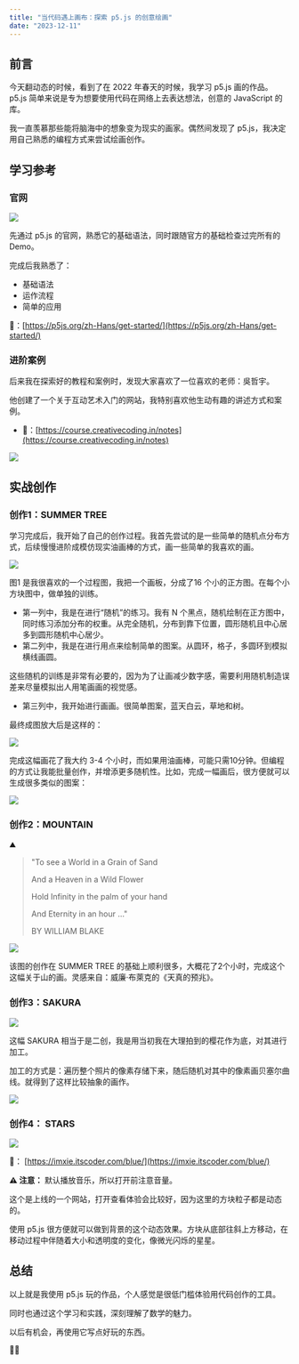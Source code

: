 ```yaml
---
title: "当代码遇上画布：探索 p5.js 的创意绘画"
date: "2023-12-11"
---
```


## 前言

今天翻动态的时候，看到了在 2022 年春天的时候，我学习 p5.js 画的作品。p5.js 简单来说是专为想要使用代码在网络上去表达想法，创意的 JavaScript 的库。

我一直羡慕那些能将脑海中的想象变为现实的画家。偶然间发现了 p5.js，我决定用自己熟悉的编程方式来尝试绘画创作。

## 学习参考

### 官网

![](https://photo-recipe-1301515261.cos.ap-shanghai.myqcloud.com/img/202312112354745.png)

先通过 p5.js 的官网，熟悉它的基础语法，同时跟随官方的基础检查过完所有的 Demo。

完成后我熟悉了：

- 基础语法
- 运作流程
- 简单的应用

🔗：[https://p5js.org/zh-Hans/get-started/](https://p5js.org/zh-Hans/get-started/)

### 进阶案例

后来我在探索好的教程和案例时，发现大家喜欢了一位喜欢的老师：吳哲宇。

他创建了一个关于互动艺术入门的网站，我特别喜欢他生动有趣的讲述方式和案例。

- 🔗：[https://course.creativecoding.in/notes](https://course.creativecoding.in/notes)

![](https://photo-recipe-1301515261.cos.ap-shanghai.myqcloud.com/img/202312112355429.png)

## 实战创作

### 创作1：SUMMER TREE

学习完成后，我开始了自己的创作过程。我首先尝试的是一些简单的随机点分布方式，后续慢慢进阶成模仿现实油画棒的方式，画一些简单的我喜欢的画。

![](https://photo-recipe-1301515261.cos.ap-shanghai.myqcloud.com/img/202312112355455.png)

图1 是我很喜欢的一个过程图，我把一个画板，分成了16 个小的正方图。在每个小方块图中，做单独的训练。

- 第一列中，我是在进行“随机”的练习。我有 N 个黑点，随机绘制在正方图中，同时练习添加分布的权重。从完全随机，分布到靠下位置，圆形随机且中心居多到圆形随机中心居少。
- 第二列中，我是在进行用点来绘制简单的图案。从圆环，格子，多圆环到模拟横线画圆。

这些随机的训练是非常有必要的，因为为了让画减少数字感，需要利用随机制造误差来尽量模拟出人用笔画画的视觉感。

- 第三列中，我开始进行画画。很简单图案，蓝天白云，草地和树。

最终成图放大后是这样的：

![](https://photo-recipe-1301515261.cos.ap-shanghai.myqcloud.com/img/202312112355856.png)


完成这幅画花了我大约 3-4 个小时，而如果用油画棒，可能只需10分钟。但编程的方式让我能批量创作，并增添更多随机性。比如，完成一幅画后，很方便就可以生成很多类似的图案：

![](https://photo-recipe-1301515261.cos.ap-shanghai.myqcloud.com/img/202312112355784.png)

### 创作2：MOUNTAIN

⛰

> "To see a World in a Grain of Sand
>
> And a Heaven in a Wild Flower
>
> Hold Infinity in the palm of your hand
>
> And Eternity in an hour ..."
>
> BY WILLIAM BLAKE


![](https://photo-recipe-1301515261.cos.ap-shanghai.myqcloud.com/img/202312112356157.png)


该图的创作在 SUMMER TREE 的基础上顺利很多，大概花了2个小时，完成这个这幅关于山的画。灵感来自：威廉·布萊克的《天真的预兆》。

### 创作3：SAKURA

![](https://photo-recipe-1301515261.cos.ap-shanghai.myqcloud.com/img/202312112356881.JPG)


这幅 SAKURA 相当于是二创，我是用当初我在大理拍到的樱花作为底，对其进行加工。

加工的方式是：遍历整个照片的像素存储下来，随后随机对其中的像素画贝塞尔曲线。就得到了这样比较抽象的画作。

![](https://photo-recipe-1301515261.cos.ap-shanghai.myqcloud.com/img/202312112356279.png)


### 创作4： STARS

![](https://photo-recipe-1301515261.cos.ap-shanghai.myqcloud.com/img/202312112356472.png)


🔗： [https://imxie.itscoder.com/blue/](https://imxie.itscoder.com/blue/)

**⚠️ 注意：** 默认播放音乐，所以打开前注意音量。

这个是上线的一个网站，打开查看体验会比较好，因为这里的方块粒子都是动态的。


使用 p5.js 很方便就可以做到背景的这个动态效果。方块从底部往斜上方移动，在移动过程中伴随着大小和透明度的变化，像微光闪烁的星星。

## 总结

以上就是我使用 p5.js 玩的作品，个人感觉是很低门槛体验用代码创作的工具。

同时也通过这个学习和实践，深刻理解了数学的魅力。

以后有机会，再使用它写点好玩的东西。

🙇‍♂️

